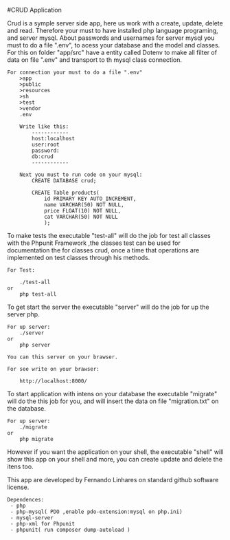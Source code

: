#CRUD Application

  Crud is a symple server side app, here us work with
a create, update, delete and read. Therefore your must to
have installed php language programing, and server mysql.
     About passwords and usernames for server mysql you 
must to do a file ".env", to acess your database and the
model and classes. For this on folder "app/src" have a
entity called Dotenv to make all filter of data on file 
".env" and transport to th mysql class connection.

    For connection your must to do a file ".env"
        >app
        >public
        >resources
        >sh
        >test
        >vendor
        .env

        Write like this:
            ------------
            host:localhost
            user:root
            password:
            db:crud
            ------------
        
        Next you must to run code on your mysql:
            CREATE DATABASE crud;

            CREATE Table products(
                id PRIMARY KEY AUTO_INCREMENT,
                name VARCHAR(50) NOT NULL,
                price FLOAT(10) NOT NULL,
                cat VARCHAR(50) NOT NULL
                );

   To make tests the executable "test-all" will do
the job for test all classes with the Phpunit Framework
,the classes test can be used for documentation the for
classes crud, once a time that operations are implemented
on test classes through his methods.
    
    For Test:

        ./test-all
    or
        php test-all
    
  To get start the server the executable "server" will
do the job for up the server php.

    For up server:
        ./server
    or
        php server

    You can this server on your brawser.

    For see write on your brawser:

        http://localhost:8000/

   To start application with intens on your database the
executable "migrate" will do the this job for you, and will
insert the data on file "migration.txt" on the database.

    For up server:
        ./migrate
    or
        php migrate

   However if you want the application on your shell, the
executable "shell" will show this app on your shell and more,
you can create update and delete the itens too.


This app are developed by Fernando Linhares on standard github
software license.

    Dependences:
     - php
     - php-mysql( PDO ,enable pdo-extension:mysql on php.ini)
     - mysql-server
     - php-xml for Phpunit
     - phpunit( run composer dump-autoload )

